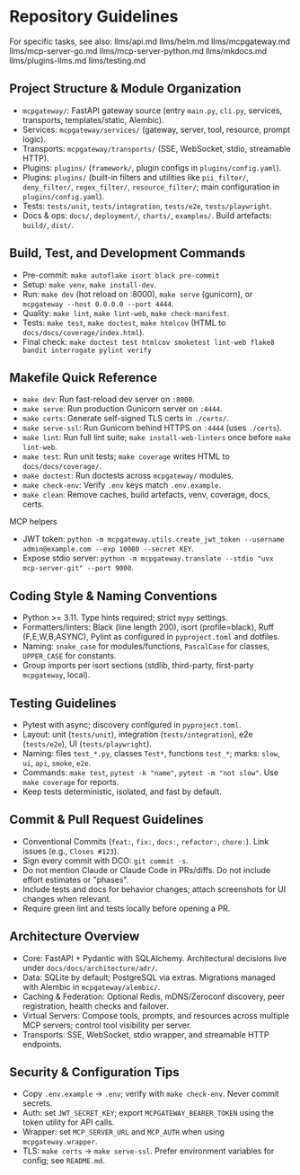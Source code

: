# Repository Guidelines

For specific tasks, see also: llms/api.md  llms/helm.md  llms/mcpgateway.md  llms/mcp-server-go.md  llms/mcp-server-python.md  llms/mkdocs.md  llms/plugins-llms.md  llms/testing.md

## Project Structure & Module Organization
- `mcpgateway/`: FastAPI gateway source (entry `main.py`, `cli.py`, services, transports, templates/static, Alembic).
- Services: `mcpgateway/services/` (gateway, server, tool, resource, prompt logic).
- Transports: `mcpgateway/transports/` (SSE, WebSocket, stdio, streamable HTTP).
- Plugins: `plugins/` (`framework/`, plugin configs in `plugins/config.yaml`).
- Plugins: `plugins/` (built-in filters and utilities like `pii_filter/`, `deny_filter/`, `regex_filter/`, `resource_filter/`; main configuration in `plugins/config.yaml`).
- Tests: `tests/unit`, `tests/integration`, `tests/e2e`, `tests/playwright`.
- Docs & ops: `docs/`, `deployment/`, `charts/`, `examples/`. Build artefacts: `build/`, `dist/`.

## Build, Test, and Development Commands
- Pre-commit: `make autoflake isort black pre-commit`
- Setup: `make venv`, `make install-dev`.
- Run: `make dev` (hot reload on :8000), `make serve` (gunicorn), or `mcpgateway --host 0.0.0.0 --port 4444`.
- Quality: `make lint`, `make lint-web`, `make check-manifest`.
- Tests: `make test`, `make doctest`, `make htmlcov` (HTML to `docs/docs/coverage/index.html`).
- Final check: `make doctest test htmlcov smoketest lint-web flake8 bandit interrogate pylint verify`

## Makefile Quick Reference
- `make dev`: Run fast-reload dev server on `:8000`.
- `make serve`: Run production Gunicorn server on `:4444`.
- `make certs`: Generate self-signed TLS certs in `./certs/`.
- `make serve-ssl`: Run Gunicorn behind HTTPS on `:4444` (uses `./certs`).
- `make lint`: Run full lint suite; `make install-web-linters` once before `make lint-web`.
- `make test`: Run unit tests; `make coverage` writes HTML to `docs/docs/coverage/`.
- `make doctest`: Run doctests across `mcpgateway/` modules.
- `make check-env`: Verify `.env` keys match `.env.example`.
- `make clean`: Remove caches, build artefacts, venv, coverage, docs, certs.

MCP helpers
- JWT token: `python -m mcpgateway.utils.create_jwt_token --username admin@example.com --exp 10080 --secret KEY`.
- Expose stdio server: `python -m mcpgateway.translate --stdio "uvx mcp-server-git" --port 9000`.

## Coding Style & Naming Conventions
- Python >= 3.11. Type hints required; strict `mypy` settings.
- Formatters/linters: Black (line length 200), isort (profile=black), Ruff (F,E,W,B,ASYNC), Pylint as configured in `pyproject.toml` and dotfiles.
- Naming: `snake_case` for modules/functions, `PascalCase` for classes, `UPPER_CASE` for constants.
- Group imports per isort sections (stdlib, third-party, first-party `mcpgateway`, local).

## Testing Guidelines
- Pytest with async; discovery configured in `pyproject.toml`.
- Layout: unit (`tests/unit`), integration (`tests/integration`), e2e (`tests/e2e`), UI (`tests/playwright`).
- Naming: files `test_*.py`, classes `Test*`, functions `test_*`; marks: `slow`, `ui`, `api`, `smoke`, `e2e`.
- Commands: `make test`, `pytest -k "name"`, `pytest -m "not slow"`. Use `make coverage` for reports.
- Keep tests deterministic, isolated, and fast by default.

## Commit & Pull Request Guidelines
- Conventional Commits (`feat:`, `fix:`, `docs:`, `refactor:`, `chore:`). Link issues (e.g., `Closes #123`).
- Sign every commit with DCO: `git commit -s`.
- Do not mention Claude or Claude Code in PRs/diffs. Do not include effort estimates or "phases".
- Include tests and docs for behavior changes; attach screenshots for UI changes when relevant.
- Require green lint and tests locally before opening a PR.

## Architecture Overview
- Core: FastAPI + Pydantic with SQLAlchemy. Architectural decisions live under `docs/docs/architecture/adr/`.
- Data: SQLite by default; PostgreSQL via extras. Migrations managed with Alembic in `mcpgateway/alembic/`.
- Caching & Federation: Optional Redis, mDNS/Zeroconf discovery, peer registration, health checks and failover.
- Virtual Servers: Compose tools, prompts, and resources across multiple MCP servers; control tool visibility per server.
- Transports: SSE, WebSocket, stdio wrapper, and streamable HTTP endpoints.

## Security & Configuration Tips
- Copy `.env.example` → `.env`; verify with `make check-env`. Never commit secrets.
- Auth: set `JWT_SECRET_KEY`; export `MCPGATEWAY_BEARER_TOKEN` using the token utility for API calls.
- Wrapper: set `MCP_SERVER_URL` and `MCP_AUTH` when using `mcpgateway.wrapper`.
- TLS: `make certs` → `make serve-ssl`. Prefer environment variables for config; see `README.md`.
